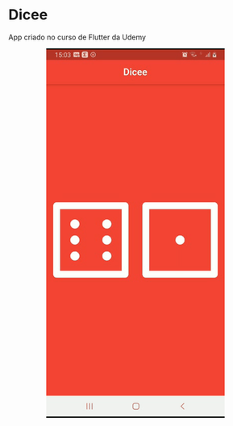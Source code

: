 # Dicee
 App criado no curso de Flutter da Udemy

 <p align ="center">
<img src="/images/gifTela.gif">
</p>

